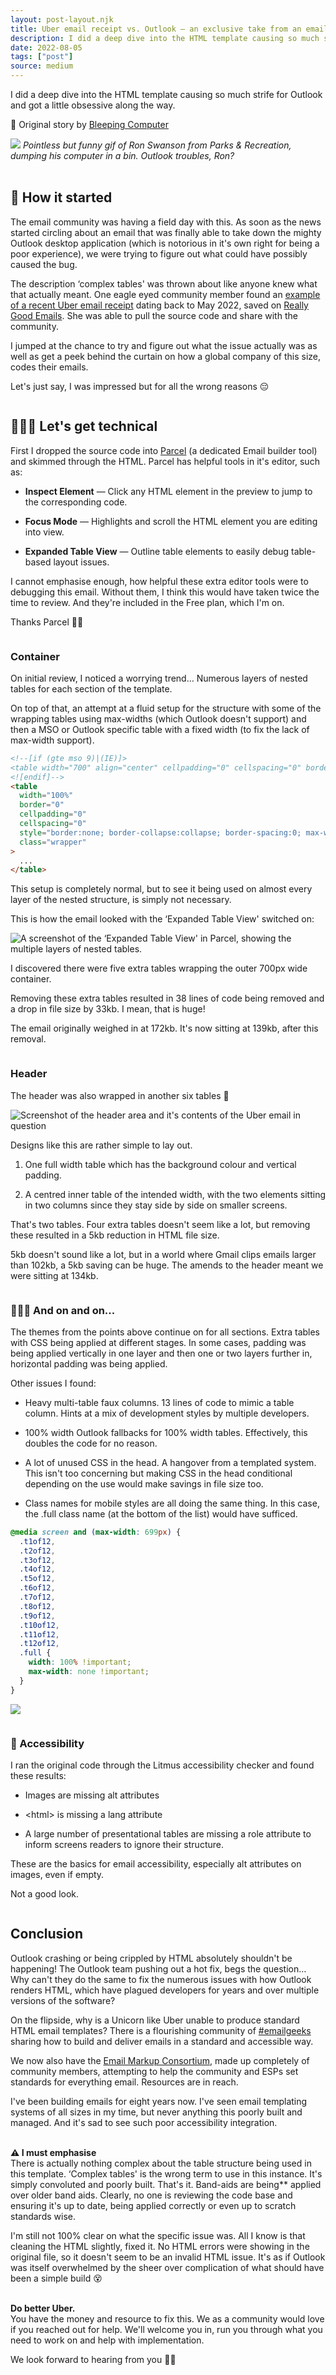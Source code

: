 ```yaml
---
layout: post-layout.njk
title: Uber email receipt vs. Outlook — an exclusive take from an email developer
description: I did a deep dive into the HTML template causing so much strife for Outlook and got a little obsessive along the way.
date: 2022-08-05
tags: ["post"]
source: medium
---
```


I did a deep dive into the HTML template causing so much strife for Outlook and got a little obsessive along the way.

<span class="stagger">🔗 Original story by [Bleeping&nbsp;Computer ](https://www.bleepingcomputer.com/news/microsoft/microsoft-outlook-is-crashing-when-reading-uber-receipt-emails)</span>

<span class="stagger">![](https://media.giphy.com/media/HteV6g0QTNxp6/giphy-downsized-large.gif)
_Pointless but funny gif of Ron Swanson from Parks & Recreation, dumping his computer in a bin. Outlook troubles, Ron?_
</span>
<br>
<br>

## 📖 How it started

The email community was having a field day with this. As soon as the news started circling about an email that was finally able to take down the mighty Outlook desktop application (which is notorious in it's own right for being a poor experience), we were trying to figure out what could have possibly caused the bug.

The description ‘complex tables' was thrown about like anyone knew what that actually meant. One eagle eyed community member found an [example of a recent Uber email receipt](https://reallygoodemails.com/emails/personal-your-tuesday-morning-trip-with-uber) dating back to May 2022, saved on [Really Good Emails](https://reallygoodemails.com/). She was able to pull the source code and share with the community.

I jumped at the chance to try and figure out what the issue actually was as well as get a peek behind the curtain on how a global company of this size, codes their emails.

Let's just say, I was impressed but for all the wrong reasons 😔

<div class="divider"><img src="/images/crossbones.svg" alt="" loading="lazy" decoding="async" /></div>

## 👷🏾‍♂️ Let's get technical

First I dropped the source code into [Parcel](https://parcel.io/) (a dedicated Email builder tool) and skimmed through the HTML.
Parcel has helpful tools in it's editor, such as:

- **Inspect Element** — Click any HTML element in the preview to jump to the corresponding code.

- **Focus Mode** — Highlights and scroll the HTML element you are editing into view.

- **Expanded Table View** — Outline table elements to easily debug table-based layout issues.

I cannot emphasise enough, how helpful these extra editor tools were to debugging this email. Without them, I think this would have taken twice the time to review. And they're included in the Free plan, which I'm on.

Thanks Parcel 👍🏾


<div class="divider"><img src="/images/crossbones.svg" alt="" loading="lazy" decoding="async" /></div>

### Container

On initial review, I noticed a worrying trend… Numerous layers of nested tables for each section of the template.

On top of that, an attempt at a fluid setup for the structure with some of the wrapping tables using max-widths (which Outlook doesn't support) and then a MSO or Outlook specific table with a fixed width (to fix the lack of max-width support).

```html
<!--[if (gte mso 9)|(IE)]>
<table width="700" align="center" cellpadding="0" cellspacing="0" border="0"><tr><td>
<![endif]-->
<table
  width="100%"
  border="0"
  cellpadding="0"
  cellspacing="0"
  style="border:none; border-collapse:collapse; border-spacing:0; max-width:700px; mso-table-lspace:0; mso-table-rspace:0; width:100%"
  class="wrapper"
>
  ...
</table>
```

This setup is completely normal, but to see it being used on almost every layer of the nested structure, is simply not necessary.

This is how the email looked with the ‘Expanded Table View' switched on:

![A screenshot of the ‘Expanded Table View' in Parcel, showing the multiple layers of nested tables.](/images/blog-images/uber-review-complicated-table-structure.jpg)

I discovered there were five extra tables wrapping the outer 700px wide container.

Removing these extra tables resulted in 38 lines of code being removed and a drop in file size by 33kb.
I mean, that is huge!

The email originally weighed in at 172kb. It's now sitting at 139kb, after this removal.


<div class="divider"><img src="/images/crossbones.svg" alt="" loading="lazy" decoding="async" /></div>

### Header

The header was also wrapped in another six tables 🤯

![Screenshot of the header area and it's contents of the Uber email in question](/images/blog-images/uber-review-header.png)

Designs like this are rather simple to lay out.

1. One full width table which has the background colour and vertical padding.

2. A centred inner table of the intended width, with the two elements sitting in two columns since they stay side by side on smaller screens.

That's two tables.
Four extra tables doesn't seem like a lot, but removing these resulted in a 5kb reduction in HTML file size.

5kb doesn't sound like a lot, but in a world where Gmail clips emails larger than 102kb, a 5kb saving can be huge.
The amends to the header meant we were sitting at 134kb.


<div class="divider"><img src="/images/crossbones.svg" alt="" loading="lazy" decoding="async" /></div>

### 🏃🏾‍♀️ And on and on...

The themes from the points above continue on for all sections.
Extra tables with CSS being applied at different stages.
In some cases, padding was being applied vertically in one layer and then one or two layers further in, horizontal padding was being applied.

Other issues I found:

- Heavy multi-table faux columns. 13 lines of code to mimic a table column. Hints at a mix of development styles by multiple developers.

- 100% width Outlook fallbacks for 100% width tables. Effectively, this doubles the code for no reason.

- A lot of unused CSS in the head. A hangover from a templated system. This isn't too concerning but making CSS in the head conditional depending on the use would make savings in file size too.

- Class names for mobile styles are all doing the same thing. In this case, the .full class name (at the bottom of the list) would have sufficed.

```css
@media screen and (max-width: 699px) {
  .t1of12,
  .t2of12,
  .t3of12,
  .t4of12,
  .t5of12,
  .t6of12,
  .t7of12,
  .t8of12,
  .t9of12,
  .t10of12,
  .t11of12,
  .t12of12,
  .full {
    width: 100% !important;
    max-width: none !important;
  }
}
```

![](https://giphy.com/gifs/computer-disgusted-hammer-12bVDtXPOzYwda)

<div class="divider"><img src="/images/crossbones.svg" alt="" loading="lazy" decoding="async" /></div>

### 🦾 Accessibility

I ran the original code through the Litmus accessibility checker and found these results:

- Images are missing alt attributes

- &lt;html&gt; is missing a lang attribute

- A large number of presentational tables are missing a role attribute to inform screens readers to ignore their structure.

These are the basics for email accessibility, especially alt attributes on images, even if empty.

Not a good look.

<div class="divider"><img src="/images/crossbones.svg" alt="" loading="lazy" decoding="async" /></div>

## Conclusion
Outlook crashing or being crippled by HTML absolutely shouldn't be happening!
The Outlook team pushing out a hot fix, begs the question… Why can't they do the same to fix the numerous issues with how Outlook renders HTML, which have plagued developers for years and over multiple versions of the software?

On the flipside, why is a Unicorn like Uber unable to produce standard HTML email templates?
There is a flourishing community of [#emailgeeks](https://email.geeks.chat/) sharing how to build and deliver emails in a standard and accessible way.

We now also have the [Email Markup Consortium](https://emailmarkup.org/), made up completely of community members, attempting to help the community and ESPs set standards for everything email.
Resources are in reach.

I've been building emails for eight years now. I've seen email templating systems of all sizes in my time, but never anything this poorly built and managed. And it's sad to see such poor accessibility integration.
<br><br>

**⚠️ I must emphasise**<br>
There is actually nothing complex about the table structure being used in this template. ‘Complex tables' is the wrong term to use in this instance.
It's simply convoluted and poorly built. That's it.
Band-aids are being** applied over older band aids. Clearly, no one is reviewing the code base and ensuring it's up to date, being applied correctly or even up to scratch standards wise.

I'm still not 100% clear on what the specific issue was.
All I know is that cleaning the HTML slightly, fixed it. No HTML errors were showing in the original file, so it doesn't seem to be an invalid HTML issue.
It's as if Outlook was itself overwhelmed by the sheer over complication of what should have been a simple build 😵
<br><br>

**Do better Uber.**<br>
You have the money and resource to fix this.
We as a community would love if you reached out for help.
We'll welcome you in, run you through what you need to work on and help with implementation.

We look forward to hearing from you ✌🏾

<img class="icon-sign-off" src="/images/logo-as-icon-crosses.svg" alt="" loading="lazy" decoding="async" />